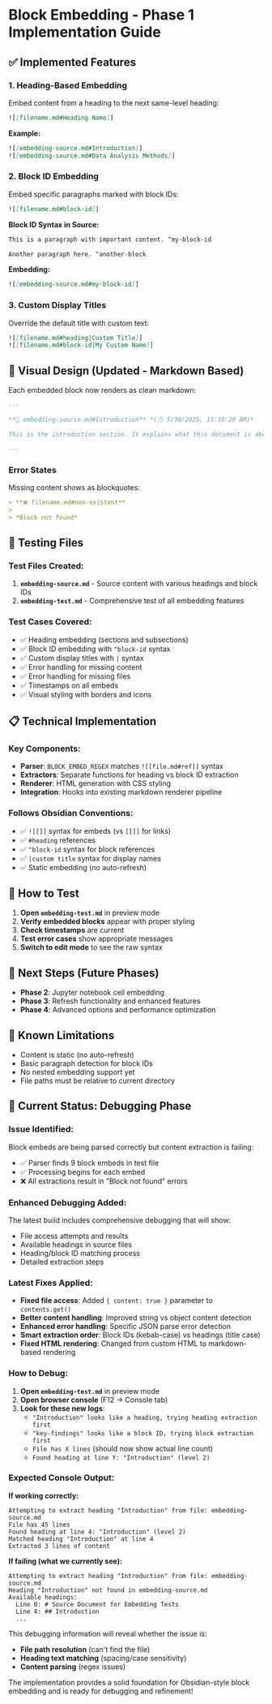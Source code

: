 # Block Embedding - Phase 1 Implementation Guide

## ✅ **Implemented Features**

### 1. **Heading-Based Embedding**
Embed content from a heading to the next same-level heading:

```markdown
![[filename.md#Heading Name]]
```

**Example:**
```markdown
![[embedding-source.md#Introduction]]
![[embedding-source.md#Data Analysis Methods]]
```

### 2. **Block ID Embedding**
Embed specific paragraphs marked with block IDs:

```markdown
![[filename.md#block-id]]
```

**Block ID Syntax in Source:**
```markdown
This is a paragraph with important content. ^my-block-id

Another paragraph here. ^another-block
```

**Embedding:**
```markdown
![[embedding-source.md#my-block-id]]
```

### 3. **Custom Display Titles**
Override the default title with custom text:

```markdown
![[filename.md#heading|Custom Title]]
![[filename.md#block-id|My Custom Name]]
```

## 🎨 **Visual Design (Updated - Markdown Based)**

Each embedded block now renders as clean markdown:

```markdown
---

**📄 embedding-source.md#Introduction** *(🕒 5/30/2025, 11:10:29 AM)*

This is the introduction section. It explains what this document is about and provides some context for the various topics covered below.

---
```

### Error States
Missing content shows as blockquotes:
```markdown
> **❌ filename.md#non-existent**
> 
> *Block not found*
```

## 🧪 **Testing Files**

### Test Files Created:
1. **`embedding-source.md`** - Source content with various headings and block IDs
2. **`embedding-test.md`** - Comprehensive test of all embedding features

### Test Cases Covered:
- ✅ Heading embedding (sections and subsections)
- ✅ Block ID embedding with `^block-id` syntax
- ✅ Custom display titles with `|` syntax
- ✅ Error handling for missing content
- ✅ Error handling for missing files
- ✅ Timestamps on all embeds
- ✅ Visual styling with borders and icons

## 📋 **Technical Implementation**

### Key Components:
- **Parser**: `BLOCK_EMBED_REGEX` matches `![[file.md#ref]]` syntax
- **Extractors**: Separate functions for heading vs block ID extraction
- **Renderer**: HTML generation with CSS styling
- **Integration**: Hooks into existing markdown renderer pipeline

### Follows Obsidian Conventions:
- ✅ `![[]]` syntax for embeds (vs `[[]]` for links)
- ✅ `#heading` references
- ✅ `^block-id` syntax for block references
- ✅ `|custom title` syntax for display names
- ✅ Static embedding (no auto-refresh)

## 🔧 **How to Test**

1. **Open `embedding-test.md`** in preview mode
2. **Verify embedded blocks** appear with proper styling
3. **Check timestamps** are current
4. **Test error cases** show appropriate messages
5. **Switch to edit mode** to see the raw syntax

## 🚀 **Next Steps (Future Phases)**

- **Phase 2**: Jupyter notebook cell embedding
- **Phase 3**: Refresh functionality and enhanced features
- **Phase 4**: Advanced options and performance optimization

## 🐛 **Known Limitations**

- Content is static (no auto-refresh)
- Basic paragraph detection for block IDs
- No nested embedding support yet
- File paths must be relative to current directory

## 🐛 **Current Status: Debugging Phase**

### **Issue Identified:**
Block embeds are being parsed correctly but content extraction is failing:
- ✅ Parser finds 9 block embeds in test file
- ✅ Processing begins for each embed
- ❌ All extractions result in "Block not found" errors

### **Enhanced Debugging Added:**
The latest build includes comprehensive debugging that will show:
- File access attempts and results
- Available headings in source files
- Heading/block ID matching process
- Detailed extraction steps

### **Latest Fixes Applied:**
- **Fixed file access**: Added `{ content: true }` parameter to `contents.get()`
- **Better content handling**: Improved string vs object content detection
- **Enhanced error handling**: Specific JSON parse error detection
- **Smart extraction order**: Block IDs (kebab-case) vs headings (title case)
- **Fixed HTML rendering**: Changed from custom HTML to markdown-based rendering

### **How to Debug:**
1. **Open `embedding-test.md`** in preview mode
2. **Open browser console** (F12 → Console tab)
3. **Look for these new logs**:
   - `"Introduction" looks like a heading, trying heading extraction first`
   - `"key-findings" looks like a block ID, trying block extraction first`
   - `File has X lines` (should now show actual line count)
   - `Found heading at line Y: "Introduction" (level 2)`

### **Expected Console Output:**
**If working correctly:**
```
Attempting to extract heading "Introduction" from file: embedding-source.md
File has 45 lines
Found heading at line 4: "Introduction" (level 2)
Matched heading "Introduction" at line 4
Extracted 3 lines of content
```

**If failing (what we currently see):**
```
Attempting to extract heading "Introduction" from file: embedding-source.md
Heading "Introduction" not found in embedding-source.md
Available headings:
  Line 0: # Source Document for Embedding Tests
  Line 4: ## Introduction
  ...
```

This debugging information will reveal whether the issue is:
- **File path resolution** (can't find the file)
- **Heading text matching** (spacing/case sensitivity)
- **Content parsing** (regex issues)

The implementation provides a solid foundation for Obsidian-style block embedding and is ready for debugging and refinement!